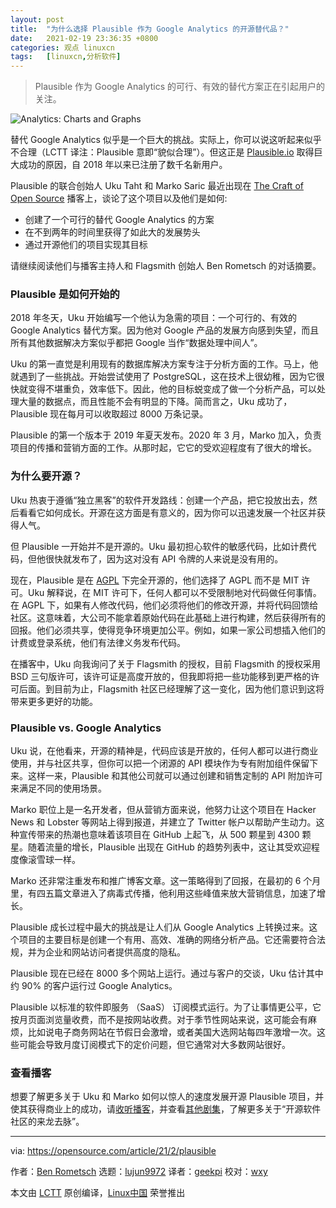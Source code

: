 ```yaml
---
layout: post
title:	"为什么选择 Plausible 作为 Google Analytics 的开源替代品？"
date:	2021-02-19 23:36:35 +0800 
categories:	观点 linuxcn 
tags:	[linuxcn,分析软件]
---
```




> 
> Plausible 作为 Google Analytics 的可行、有效的替代方案正在引起用户的关注。
> 
> 
> 


![](/Asserts/Images//attachment/album/202102/19/233627sb7mvtt7hn93lvvr.jpg "Analytics: Charts and Graphs")


替代 Google Analytics 似乎是一个巨大的挑战。实际上，你可以说这听起来似乎不合理（LCTT 译注：Plausible 意即“貌似合理”）。但这正是 [Plausible.io](https://plausible.io/) 取得巨大成功的原因，自 2018 年以来已注册了数千名新用户。


Plausible 的联合创始人 Uku Taht 和 Marko Saric 最近出现在 [The Craft of Open Source](https://www.flagsmith.com/podcast/02-plausible) 播客上，谈论了这个项目以及他们是如何:


* 创建了一个可行的替代 Google Analytics 的方案
* 在不到两年的时间里获得了如此大的发展势头
* 通过开源他们的项目实现其目标


请继续阅读他们与播客主持人和 Flagsmith 创始人 Ben Rometsch 的对话摘要。


### Plausible 是如何开始的


2018 年冬天，Uku 开始编写一个他认为急需的项目：一个可行的、有效的 Google Analytics 替代方案。因为他对 Google 产品的发展方向感到失望，而且所有其他数据解决方案似乎都把 Google 当作“数据处理中间人”。


Uku 的第一直觉是利用现有的数据库解决方案专注于分析方面的工作。马上，他就遇到了一些挑战。开始尝试使用了 PostgreSQL，这在技术上很幼稚，因为它很快就变得不堪重负，效率低下。因此，他的目标蜕变成了做一个分析产品，可以处理大量的数据点，而且性能不会有明显的下降。简而言之，Uku 成功了，Plausible 现在每月可以收取超过 8000 万条记录。


Plausible 的第一个版本于 2019 年夏天发布。2020 年 3 月，Marko 加入，负责项目的传播和营销方面的工作。从那时起，它它的受欢迎程度有了很大的增长。


### 为什么要开源？


Uku 热衷于遵循“独立黑客”的软件开发路线：创建一个产品，把它投放出去，然后看看它如何成长。开源在这方面是有意义的，因为你可以迅速发展一个社区并获得人气。


但 Plausible 一开始并不是开源的。Uku 最初担心软件的敏感代码，比如计费代码，但他很快就发布了，因为这对没有 API 令牌的人来说是没有用的。


现在，Plausible 是在 [AGPL](https://www.gnu.org/licenses/agpl-3.0.en.html) 下完全开源的，他们选择了 AGPL 而不是 MIT 许可。Uku 解释说，在 MIT 许可下，任何人都可以不受限制地对代码做任何事情。在 AGPL 下，如果有人修改代码，他们必须将他们的修改开源，并将代码回馈给社区。这意味着，大公司不能拿着原始代码在此基础上进行构建，然后获得所有的回报。他们必须共享，使得竞争环境更加公平。例如，如果一家公司想插入他们的计费或登录系统，他们有法律义务发布代码。


在播客中，Uku 向我询问了关于 Flagsmith 的授权，目前 Flagsmith 的授权采用 BSD 三句版许可，该许可证是高度开放的，但我即将把一些功能移到更严格的许可后面。到目前为止，Flagsmith 社区已经理解了这一变化，因为他们意识到这将带来更多更好的功能。


### Plausible vs. Google Analytics


Uku 说，在他看来，开源的精神是，代码应该是开放的，任何人都可以进行商业使用，并与社区共享，但你可以把一个闭源的 API 模块作为专有附加组件保留下来。这样一来，Plausible 和其他公司就可以通过创建和销售定制的 API 附加许可来满足不同的使用场景。


Marko 职位上是一名开发者，但从营销方面来说，他努力让这个项目在 Hacker News 和 Lobster 等网站上得到报道，并建立了 Twitter 帐户以帮助产生动力。这种宣传带来的热潮也意味着该项目在 GitHub 上起飞，从 500 颗星到 4300 颗星。随着流量的增长，Plausible 出现在 GitHub 的趋势列表中，这让其受欢迎程度像滚雪球一样。


Marko 还非常注重发布和推广博客文章。这一策略得到了回报，在最初的 6 个月里，有四五篇文章进入了病毒式传播，他利用这些峰值来放大营销信息，加速了增长。


Plausible 成长过程中最大的挑战是让人们从 Google Analytics 上转换过来。这个项目的主要目标是创建一个有用、高效、准确的网络分析产品。它还需要符合法规，并为企业和网站访问者提供高度的隐私。


Plausible 现在已经在 8000 多个网站上运行。通过与客户的交谈，Uku 估计其中约 90% 的客户运行过 Google Analytics。


Plausible 以标准的软件即服务 （SaaS） 订阅模式运行。为了让事情更公平，它按月页面浏览量收费，而不是按网站收费。对于季节性网站来说，这可能会有麻烦，比如说电子商务网站在节假日会激增，或者美国大选网站每四年激增一次。这些可能会导致月度订阅模式下的定价问题，但它通常对大多数网站很好。


### 查看播客


想要了解更多关于 Uku 和 Marko 如何以惊人的速度发展开源 Plausible 项目，并使其获得商业上的成功，请[收听播客](https://www.flagsmith.com/podcast/02-plausible)，并查看[其他剧集](https://www.flagsmith.com/podcast)，了解更多关于“开源软件社区的来龙去脉”。




---


via: <https://opensource.com/article/21/2/plausible>


作者：[Ben Rometsch](https://opensource.com/users/flagsmith) 选题：[lujun9972](https://github.com/lujun9972) 译者：[geekpi](https://github.com/geekpi) 校对：[wxy](https://github.com/wxy)


本文由 [LCTT](https://github.com/LCTT/TranslateProject) 原创编译，[Linux中国](https://linux.cn/) 荣誉推出
